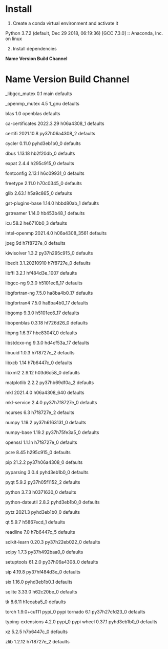 # Install
1. Create a conda virtual environment and activate it

  Python 3.7.2 (default, Dec 29 2018, 06:19:36) 
  [GCC 7.3.0] :: Anaconda, Inc. on linux

2. Install dependencies

**Name                    Version                   Build  Channel**
# Name                    Version                   Build  Channel
</p>_libgcc_mutex             0.1                        main    defaults  </p>   <p>
_openmp_mutex             4.5                       1_gnu    defaults  </p>   <p>
blas                      1.0                    openblas    defaults  </p>   <p>
ca-certificates           2022.3.29            h06a4308_1    defaults  </p>   <p>
certifi                   2021.10.8        py37h06a4308_2    defaults  </p>   <p>
cycler                    0.11.0             pyhd3eb1b0_0    defaults  </p>   <p>
dbus                      1.13.18              hb2f20db_0    defaults  </p>   <p>
expat                     2.4.4                h295c915_0    defaults  </p>   <p>
fontconfig                2.13.1               h6c09931_0    defaults  </p>   <p>
freetype                  2.11.0               h70c0345_0    defaults  </p>   <p>
glib                      2.63.1               h5a9c865_0    defaults  </p>   <p>
gst-plugins-base          1.14.0               hbbd80ab_1    defaults  </p>   <p>
gstreamer                 1.14.0               hb453b48_1    defaults  </p>   <p>
icu                       58.2                 he6710b0_3    defaults  </p>   <p>
intel-openmp              2021.4.0          h06a4308_3561    defaults  </p>   <p>
jpeg                      9d                   h7f8727e_0    defaults  </p>   <p>
kiwisolver                1.3.2            py37h295c915_0    defaults  </p>   <p>
libedit                   3.1.20210910         h7f8727e_0    defaults  </p>   <p>
libffi                    3.2.1             hf484d3e_1007    defaults  </p>   <p>
libgcc-ng                 9.3.0               h5101ec6_17    defaults  </p>   <p>
libgfortran-ng            7.5.0               ha8ba4b0_17    defaults  </p>   <p>
libgfortran4              7.5.0               ha8ba4b0_17    defaults  </p>   <p>
libgomp                   9.3.0               h5101ec6_17    defaults  </p>   <p>
libopenblas               0.3.18               hf726d26_0    defaults  </p>   <p>
libpng                    1.6.37               hbc83047_0    defaults  </p>   <p>
libstdcxx-ng              9.3.0               hd4cf53a_17    defaults  </p>   <p>
libuuid                   1.0.3                h7f8727e_2    defaults  </p>   <p>
libxcb                    1.14                 h7b6447c_0    defaults  </p>   <p>
libxml2                   2.9.12               h03d6c58_0    defaults  </p>   <p>
matplotlib                2.2.2            py37hb69df0a_2    defaults  </p>   <p>
mkl                       2021.4.0           h06a4308_640    defaults  </p>   <p>
mkl-service               2.4.0            py37h7f8727e_0    defaults  </p>   <p>
ncurses                   6.3                  h7f8727e_2    defaults  </p>   <p>
numpy                     1.19.2           py37h6163131_0    defaults  </p>   <p>
numpy-base                1.19.2           py37h75fe3a5_0    defaults  </p>   <p>
openssl                   1.1.1n               h7f8727e_0    defaults  </p>   <p>
pcre                      8.45                 h295c915_0    defaults  </p>   <p>
pip                       21.2.2           py37h06a4308_0    defaults  </p>   <p>
pyparsing                 3.0.4              pyhd3eb1b0_0    defaults  </p>   <p>
pyqt                      5.9.2            py37h05f1152_2    defaults  </p>   <p>
python                    3.7.3                h0371630_0    defaults  </p>   <p>
python-dateutil           2.8.2              pyhd3eb1b0_0    defaults  </p>   <p>
pytz                      2021.3             pyhd3eb1b0_0    defaults  </p>   <p>
qt                        5.9.7                h5867ecd_1    defaults  </p>   <p>
readline                  7.0                  h7b6447c_5    defaults  </p>   <p>
scikit-learn              0.20.3           py37h22eb022_0    defaults  </p>   <p>
scipy                     1.7.3            py37h492baa0_0    defaults  </p>   <p>
setuptools                61.2.0           py37h06a4308_0    defaults  </p>   <p>
sip                       4.19.8           py37hf484d3e_0    defaults  </p>   <p>
six                       1.16.0             pyhd3eb1b0_1    defaults  </p>   <p>
sqlite                    3.33.0               h62c20be_0    defaults  </p>   <p>
tk                        8.6.11               h1ccaba5_0    defaults  </p>   <p>
torch                     1.9.0+cu111              pypi_0    pypi
tornado                   6.1              py37h27cfd23_0    defaults  </p>   <p>
typing-extensions         4.2.0                    pypi_0    pypi
wheel                     0.37.1             pyhd3eb1b0_0    defaults  </p>   <p>
xz                        5.2.5                h7b6447c_0    defaults  </p>   <p>
zlib                      1.2.12               h7f8727e_2    defaults  </p>   <p>
